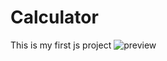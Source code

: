 # Calculator
This is my first js project
![preview](https://user-images.githubusercontent.com/116745835/234668024-535461b9-be3d-4dfd-9c86-150499d95cdc.jpg)
